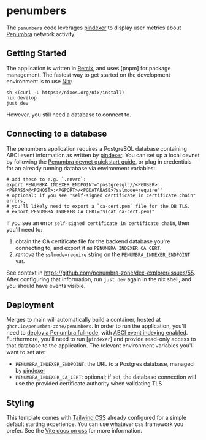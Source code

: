 # penumbers

The `penumbers` code leverages [pindexer] to display user metrics
about [Penumbra] network activity.

## Getting Started

The application is written in [Remix], and uses [pnpm] for package management.
The fastest way to get started on the development environment is to use [Nix]:

```shell
sh <(curl -L https://nixos.org/nix/install)
nix develop
just dev
```

However, you still need a database to connect to.

## Connecting to a database

The penumbers application requires a PostgreSQL database containing ABCI event information
as written by [pindexer].
You can set up a local devnet by following the [Penumbra devnet quickstart guide](https://guide.penumbra.zone/dev/devnet-quickstart),
or plug in credentials for an already running database via environment variables:

```
# add these to e.g. `.envrc`:
export PENUMBRA_INDEXER_ENDPOINT="postgresql://<PGUSER>:<PGPASS>@<PGHOST>:<PGPORT>/<PGDATABASE>?sslmode=require""
# optional: if you see "self-signed certificate in certificate chain" errors,
# you'll likely need to export a `ca-cert.pem` file for the DB TLS.
# export PENUMBRA_INDEXER_CA_CERT="$(cat ca-cert.pem)"
```

If you see an error `self-signed certificate in certificate chain`, then you'll need to:

  1. obtain the CA certificate file for the backend database you're connecting to, and export it as `PENUMBRA_INDEXER_CA_CERT`.
  2. _remove_ the `sslmode=require` string on the `PENUMBRA_INDEXER_ENDPOINT` var.

See context in https://github.com/penumbra-zone/dex-explorer/issues/55. After configuring that information, run `just dev` again in the nix shell, and you should have events visible.


## Deployment

Merges to main will automatically build a container, hosted at `ghcr.io/penumbra-zone/penumbers`.
In order to run the application, you'll need to [deploy a Penumbra fullnode](https://guide.penumbra.zone/node/pd/running-node),
with [ABCI event indexing enabled](https://guide.penumbra.zone/node/pd/indexing-events).
Furthermore, you'll need to run [`pindexer`] and provide read-only access to that database to the application.
The relevant environment variables you'll want to set are:

  * `PENUMBRA_INDEXER_ENDPOINT`: the URL to a Postgres database, managed by [pindexer]
  * `PENUMBRA_INDEXER_CA_CERT`: optional; if set, the database connection will use the provided certificate authority when validating TLS


## Styling

This template comes with [Tailwind CSS](https://tailwindcss.com/) already configured for a simple default starting experience. You can use whatever css framework you prefer. See the [Vite docs on css](https://vitejs.dev/guide/features.html#css) for more information.

[Nix]: https://nixos.org/download/
[Penumbra]: https://github.com/penumbra-zone/penumbra
[Remix]: https://remix.run/docs
[pindexer]: https://guide.penumbra.zone/node/pd/indexing-events#using-pindexer
